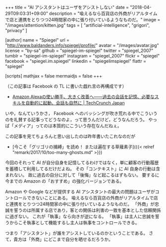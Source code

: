 +++
title = "AI アシスタントはユーザをアシストしない"
date = "2018-04-29T09:03:31+09:00"
description = "喩えるなら百貨店の外商がリアルタイムで店と連携をとりつつ24時間家の中に張り付いているようなものだ。"
image = "/images/attention/kitten.jpg"
tags = [ "artificial-intelligence", "grigori", "privacy" ]

[author]
  name      = "Spiegel"
  url       = "http://www.baldanders.info/spiegel/profile/"
  avatar    = "/images/avatar.jpg"
  license   = "by-sa"
  github    = "spiegel-im-spiegel"
  twitter   = "spiegel_2007"
  tumblr    = "spiegel-im-spiegel"
  instagram = "spiegel_2007"
  flickr    = "spiegel"
  facebook  = "spiegel.im.spiegel"
  linkedin  = "spiegelimspiegel"
  flattr    = "spiegel"

[scripts]
  mathjax = false
  mermaidjs = false
+++

（この記事は Facebook の TL に書いた戯れ言の再構成です）

- [Amazon Alexaの使い勝手、大きく改善へ――過去の会話を記憶、必要なスキルを自動的に起動、会話も自然に | TechCrunch Japan](https://jp.techcrunch.com/2018/04/27/2018-04-26-alexa-will-soon-gain-a-memory-converse-more-naturally-and-automatically-launch-skills/)

いや，なんていうかさ， Facebook へのバッシングが吹き荒れる中でこういうのを礼賛する記事ってどうなのよ，って思うんだけど，どうなんだろう。
やっぱ「メディア」ってのは本質的にこういう存在なんだねぇ。

この記事を見てちょろんと思い出したのは昨年書いたこれなのだが

- [今こそ「グリゴリの捕縛」を読め！ または遍在する草薙素子]({{< relref "remark/2017/10/too-many-ghosts.md" >}})

今回のそれって AI が自分自身を記憶してるわけではなく，単に顧客の行動履歴を蓄積して利用してるだけだよね。
その「コンテキスト」に AI 自身の行動は含まれない。
故に過去の自分に対して「後悔」など起こるはずもない。
要するに今までの Amazon の「おすすめ」の強化バージョンである。

Amazon や Google などが提供する AI アシスタントの最大の問題はユーザがコントロールできないことにある。
喩えるなら百貨店の外商がリアルタイムで店と連携をとりつつ24時間家の中に張り付いているようなものだ。
「外商」が忠誠を誓うのは所属する店であり，客との関係は利害の一致を基本とした信頼関係に過ぎない。
これが「執事」なら向きが逆になる。
「執事」は主人に忠誠を誓うからこそ執事として機能するし主人は執事をコントロールできる。

つまり「アシスタント」が誰をアシストしているのかということである。
さて，貴方は「外商」にどこまで自分を晒せるだろうか。
